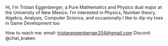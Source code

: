 Hi, I’m Tristan Eggenberger, a Pure Mathematics and Physics dual major at the University of New Mexico.
I’m interested in Physics, Number theory, Algebra, Analysis, Computer Science, and occasionally I like to dip my toes in Game Development too

How to reach me:
email: tristaneggenberger204@gmail.com
Discord: @chat_kraken

<!---
CodingKraken/CodingKraken is a ✨ special ✨ repository because its `README.md` (this file) appears on your GitHub profile.
You can click the Preview link to take a look at your changes.
--->
